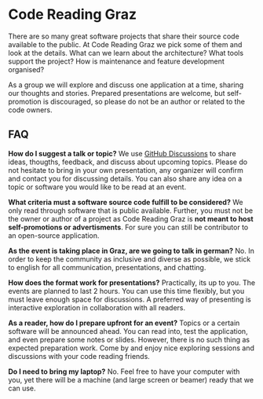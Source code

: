 # Code Reading Graz

There are so many great software projects that share their source code
available to the public. At Code Reading Graz we pick some of them and look at
the details. What can we learn about the architecture? What tools support the
project? How is maintenance and feature development organised?

As a group we will explore and discuss one application at a time, sharing our
thoughts and stories. Prepared presentations are welcome, but self-promotion is
discouraged, so please do not be an author or related to the code owners.

## FAQ

**How do I suggest a talk or topic?** We use [GitHub Discussions] to share
ideas, thougths, feedback, and discuss about upcoming topics. Please do not
hesitate to bring in your own presentation, any organizer will confirm and
contact you for discussing details. You can also share any idea on a topic or
software you would like to be read at an event.

**What criteria must a software source code fulfill to be considered?** We only
read through software that is public available. Further, you must not be the
owner or author of a project as Code Reading Graz is **not meant to host
self-promotions or advertisments**. For sure you can still be contributor to
an open-source application.

**As the event is taking place in Graz, are we going to talk in german?** No.
In order to keep the community as inclusive and diverse as possible, we stick
to english for all communication, presentations, and chatting.

**How does the format work for presentations?** Practically, its up to you.
The events are planned to last 2 hours. You can use this time flexibly, but
you must leave enough space for discussions. A preferred way of presenting is
interactive exploration in collaboration with all readers.

**As a reader, how do I prepare upfront for an event?** Topics or a certain
software will be announced ahead. You can read into, test the application, and
even prepare some notes or slides. However, there is no such thing as expected
preparation work. Come by and enjoy nice exploring sessions and discussions
with your code reading friends.

**Do I need to bring my laptop?** No. Feel free to have your computer with you,
yet there will be a machine (and large screen or beamer) ready that we can use.

[GitHub Discussions]: https://github.com/code-reading-graz/main/discussions

